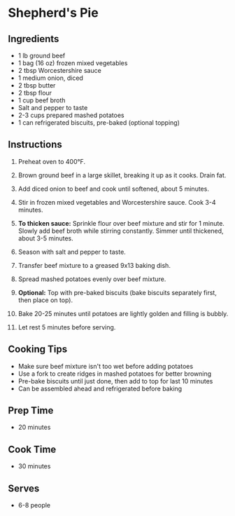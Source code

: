 # Shepherd's Pie

## Ingredients

- 1 lb ground beef
- 1 bag (16 oz) frozen mixed vegetables
- 2 tbsp Worcestershire sauce
- 1 medium onion, diced
- 2 tbsp butter
- 2 tbsp flour
- 1 cup beef broth
- Salt and pepper to taste
- 2-3 cups prepared mashed potatoes
- 1 can refrigerated biscuits, pre-baked (optional topping)

## Instructions

1. Preheat oven to 400°F.

2. Brown ground beef in a large skillet, breaking it up as it cooks. Drain fat.

3. Add diced onion to beef and cook until softened, about 5 minutes.

4. Stir in frozen mixed vegetables and Worcestershire sauce. Cook 3-4 minutes.

5. **To thicken sauce:** Sprinkle flour over beef mixture and stir for 1 minute. Slowly add beef broth while stirring constantly. Simmer until thickened, about 3-5 minutes.

6. Season with salt and pepper to taste.

7. Transfer beef mixture to a greased 9x13 baking dish.

8. Spread mashed potatoes evenly over beef mixture.

9. **Optional:** Top with pre-baked biscuits (bake biscuits separately first, then place on top).

10. Bake 20-25 minutes until potatoes are lightly golden and filling is bubbly.

11. Let rest 5 minutes before serving.

## Cooking Tips

- Make sure beef mixture isn't too wet before adding potatoes
- Use a fork to create ridges in mashed potatoes for better browning
- Pre-bake biscuits until just done, then add to top for last 10 minutes
- Can be assembled ahead and refrigerated before baking

## Prep Time
- 20 minutes

## Cook Time
- 30 minutes

## Serves
- 6-8 people